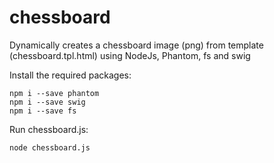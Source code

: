 # chessboard
Dynamically creates a chessboard image (png) from template (chessboard.tpl.html) using NodeJs, Phantom, fs and swig

Install the required packages:
```
npm i --save phantom
npm i --save swig
npm i --save fs
```

Run chessboard.js:
```
node chessboard.js
```
